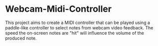 # Webcam-Midi-Controller
This project aims to create a MIDI controller that can be played using a paddle-like controller to select notes from webcam video feedback. The speed the on-screen notes are "hit" will influence the volume of the produced note.
